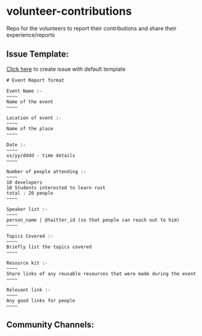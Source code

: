# volunteer-contributions
Repo for the volunteers to report their contributions and share their experience/reports

## Issue Template:

[Click here](https://github.com/oscf-io/volunteer-contributions/issues/new?template=Event_issue_format.md) to create issue with default template

```
# Event Report format

Event Name :- 
~~~~
Name of the event
~~~~

Location of event :- 
~~~~
Name of the place
~~~~

Date :-
~~~~
xx/yy/dddd - time details
~~~~

Number of people attending :-
~~~~
10 developers
10 Students interested to learn rust
total : 20 people
~~~~

Speaker list :-
~~~~
person_name | @twitter_id (so that people can reach out to him)
~~~~

Topics Covered :- 
~~~~
Briefly list the topics covered
~~~~

Resource kit :- 
~~~~
Share links of any reusable resources that were made during the event
~~~~

Relevant link :- 
~~~~
Any good links for people
~~~~
```

## Community Channels: 
